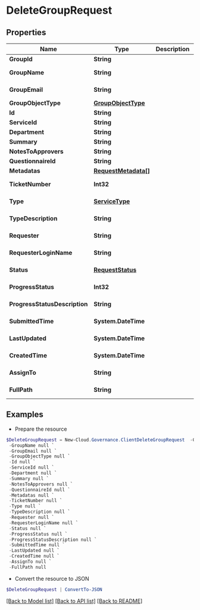 # DeleteGroupRequest
## Properties

Name | Type | Description | Notes
------------ | ------------- | ------------- | -------------
**GroupId** | **String** |  | [optional] 
**GroupName** | **String** |  | [optional] [readonly] 
**GroupEmail** | **String** |  | [optional] [readonly] 
**GroupObjectType** | [**GroupObjectType**](GroupObjectType.md) |  | [optional] 
**Id** | **String** |  | [optional] 
**ServiceId** | **String** |  | [optional] 
**Department** | **String** |  | [optional] 
**Summary** | **String** |  | [optional] 
**NotesToApprovers** | **String** |  | [optional] 
**QuestionnaireId** | **String** |  | [optional] 
**Metadatas** | [**RequestMetadata[]**](RequestMetadata.md) |  | [optional] 
**TicketNumber** | **Int32** |  | [optional] [readonly] 
**Type** | [**ServiceType**](ServiceType.md) |  | [optional] [readonly] 
**TypeDescription** | **String** |  | [optional] [readonly] 
**Requester** | **String** |  | [optional] [readonly] 
**RequesterLoginName** | **String** |  | [optional] [readonly] 
**Status** | [**RequestStatus**](RequestStatus.md) |  | [optional] [readonly] 
**ProgressStatus** | **Int32** |  | [optional] [readonly] 
**ProgressStatusDescription** | **String** |  | [optional] [readonly] 
**SubmittedTime** | **System.DateTime** |  | [optional] [readonly] 
**LastUpdated** | **System.DateTime** |  | [optional] [readonly] 
**CreatedTime** | **System.DateTime** |  | [optional] [readonly] 
**AssignTo** | **String** |  | [optional] [readonly] 
**FullPath** | **String** |  | [optional] [readonly] 

## Examples

- Prepare the resource
```powershell
$DeleteGroupRequest = New-Cloud.Governance.ClientDeleteGroupRequest  -GroupId null `
 -GroupName null `
 -GroupEmail null `
 -GroupObjectType null `
 -Id null `
 -ServiceId null `
 -Department null `
 -Summary null `
 -NotesToApprovers null `
 -QuestionnaireId null `
 -Metadatas null `
 -TicketNumber null `
 -Type null `
 -TypeDescription null `
 -Requester null `
 -RequesterLoginName null `
 -Status null `
 -ProgressStatus null `
 -ProgressStatusDescription null `
 -SubmittedTime null `
 -LastUpdated null `
 -CreatedTime null `
 -AssignTo null `
 -FullPath null
```

- Convert the resource to JSON
```powershell
$DeleteGroupRequest | ConvertTo-JSON
```

[[Back to Model list]](../README.md#documentation-for-models) [[Back to API list]](../README.md#documentation-for-api-endpoints) [[Back to README]](../README.md)

